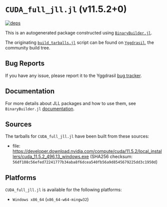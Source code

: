 # `CUDA_full_jll.jl` (v11.5.2+0)

[![deps](https://juliahub.com/docs/CUDA_full_jll/deps.svg)](https://juliahub.com/ui/Packages/CUDA_full_jll/dEkbx?page=2)

This is an autogenerated package constructed using [`BinaryBuilder.jl`](https://github.com/JuliaPackaging/BinaryBuilder.jl).

The originating [`build_tarballs.jl`](https://github.com/JuliaPackaging/Yggdrasil/blob/367726877c21d5f276d4c98cf42aba5f9cb256c5/C/CUDA/CUDA_full@11.5/build_tarballs.jl) script can be found on [`Yggdrasil`](https://github.com/JuliaPackaging/Yggdrasil/), the community build tree.

## Bug Reports

If you have any issue, please report it to the Yggdrasil [bug tracker](https://github.com/JuliaPackaging/Yggdrasil/issues).

## Documentation

For more details about JLL packages and how to use them, see `BinaryBuilder.jl` [documentation](https://docs.binarybuilder.org/stable/jll/).

## Sources

The tarballs for `CUDA_full_jll.jl` have been built from these sources:

* file: https://developer.download.nvidia.com/compute/cuda/11.5.2/local_installers/cuda_11.5.2_496.13_windows.exe (SHA256 checksum: `56df108c56efed72241777b34aba8f6dcea540fb56a9d8545679225dd3c1950d`)

## Platforms

`CUDA_full_jll.jl` is available for the following platforms:

* `Windows x86_64` (`x86_64-w64-mingw32`)
